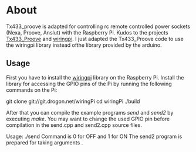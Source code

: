 # About

Tx433_proove is adapted for controlling rc remote controlled power sockets (Nexa, Proove, Anslut)
with the Raspberry Pi. Kudos to the projects [Tx433_Proove](https://github.com/JoakimWesslen/Tx433_Proove) and [wiringpi](https://projects.drogon.net/raspberry-pi/wiringpi).
I just adapted the Tx433_Proove code to use the wiringpi library instead ofthe library provided by the arduino.


## Usage

First you have to install the [wiringpi](https://projects.drogon.net/raspberry-pi/wiringpi/download-and-install/) library on the Raspberry Pi.
Install the library for accessing the GPIO pins of the Pi by running the following commands on the Pi:

  git clone git://git.drogon.net/wiringPi
  cd wiringPi
  ./build

After that you can compile the example programs *send* and *send2* by executing *make*. 
You may want to change the used GPIO pin before compilation in the send.cpp and send2.cpp source files.

Usage: ./send  <command>
 Command is 0 for OFF and 1 for ON
The send2 program is prepared for taking arguments <transmitterCode> <channelCode> <command>.


